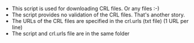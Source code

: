 - This script is used for downloading CRL files. Or any files :-)
- The script provides no validation of the CRL files. That's another story.
- The URLs of the CRL files are specified in the crl.urls (txt file) (1 URL per line)
- The script and crl.urls file are in the same folder
